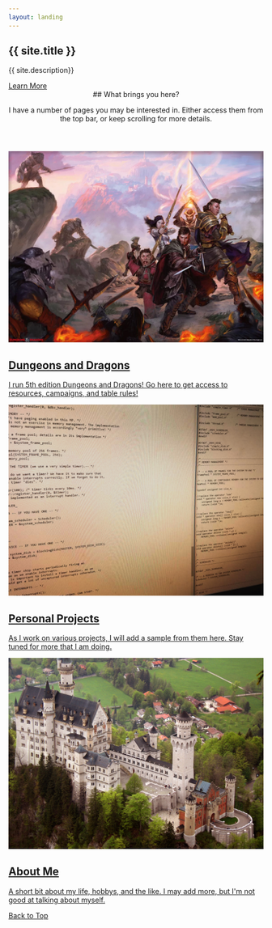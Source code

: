 ```yaml
---
layout: landing
---
```


<!-- Banner -->
<section id="banner">
<div class="inner" markdown="1">

## {{ site.title }}

{{ site.description}}

</div>
<a href="#one" class="more scrolly">Learn More</a>
</section>

<!-- Hub -->
<section id="one" class="wrapper style1 special">
<div class="inner">
<header class="major" markdown="1">
## What brings you here?

I have a number of pages you may be interested in. Either access them from the top bar, or keep scrolling for more details.
</header>
</div>
</section>

<!-- Two -->
<section id="two" class="wrapper alt style2">

<section class="spotlight" >
<div class="image">
<a href="dnd.html">
<img src="images/5eparty.jpg" alt="" />
</a>
</div>
<a href="dnd.html">
<div class="content" markdown="1">

## Dungeons and Dragons

I run 5th edition Dungeons and Dragons! Go here to get access to resources, campaigns, and table rules!

</div>
</a>
</section>

<section class="spotlight">

<div class="image"><a href="projects.html"><img src="images/cscode.jpg" alt="" /></a></div>

<a href="projects.html">
<div class="content" markdown="1">

## Personal Projects

As I work on various projects, I will add a sample from them here. Stay tuned for more that I am doing.

</div>
</a>
</section>

<section class="spotlight">
<div class="image"><a href="about.html"><img src="images/castle.jpg" alt="" /></a></div>
<div class="content" markdown="1">
<a href="/about/">
<h2>About Me</h2>

<p>A short bit about my life, hobbys, and the like. I may add more, but I'm not good at talking about myself.</p>
</a>
</div>
</section>

</section>

<!-- CTA -->
<section id="cta" class="wrapper style4">
<div class="inner">
<a href="#" class="button fit">Back to Top</a>
</div>
</section>
